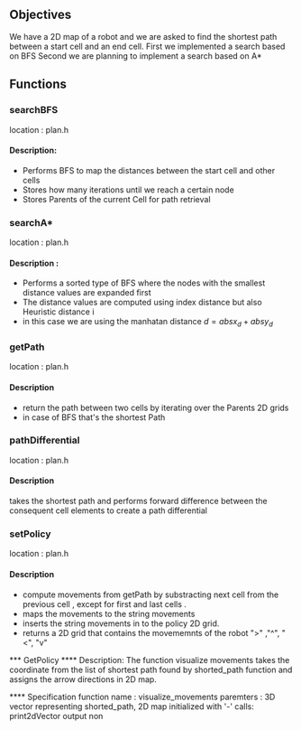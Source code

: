 ## Objectives
We have a 2D map of a robot and we are asked to find the shortest path between a start cell and an end cell.
First we implemented a search based on BFS 
Second we are planning to implement a search based on A* 



## Functions

### searchBFS
location : plan.h 
#### Description:
* Performs BFS  to map the distances between the start cell and other cells 
* Stores how many iterations until we reach a certain node 
* Stores Parents of the current Cell for path retrieval 

### searchA*
location : plan.h
#### Description :
* Performs a sorted type of BFS where the nodes with the smallest distance values are expanded first
* The distance values are computed using index distance but also Heuristic distance i
* in this case we are using the manhatan distance $d = abs{x_d}  + abs{y_d}$
 

### getPath
location : plan.h
#### Description 
* return the path between two cells by iterating over the Parents 2D grids 
* in case of BFS that's the shortest Path

### pathDifferential
location : plan.h
#### Description  
takes the shortest path and performs forward difference between the consequent cell elements to create a path differential

### setPolicy
location : plan.h
#### Description
* compute movements from getPath by substracting next cell from the previous cell , except for first and last cells . 
* maps the movements to the string movements 
* inserts the string movements in to the policy 2D grid.
* returns a 2D grid that contains the movememnts of the robot ">" ,"^", "<", "v"




*** GetPolicy
**** Description: 
The function visualize movements takes the coordinate from the list of shortest path found by shorted_path function and assigns the arrow directions in 2D map.

**** Specification
function name : visualize_movements
paremters : 3D vector representing shorted_path, 2D map initialized with '-'
calls: print2dVector 
output non 

